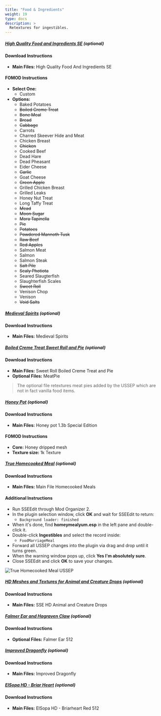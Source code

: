 ```yaml
---
title: "Food & Ingredients"
weight: 19
type: docs
description: >
  Retextures for ingestibles.
---
```


##### [High Quality Food and Ingredients SE](https://www.nexusmods.com/skyrimspecialedition/mods/10897?tab=files) (optional)

#### Download Instructions

* **Main Files:** High Quality Food And Ingredients SE

#### FOMOD Instructions

* **Select One:**
  * Custom
* **Options:**
  * Baked Potatoes
  * ~~Boiled Creme Treat~~
  * ~~Bone Meal~~
  * ~~Bread~~
  * ~~Cabbage~~
  * Carrots
  * Charred Skeever Hide and Meat
  * Chicken Breast
  * ~~Chicken~~
  * Cooked Beef
  * Dead Hare
  * Dead Pheasant
  * Eider Cheese
  * ~~Garlic~~
  * Goat Cheese
  * ~~Green Apple~~
  * Grilled Chicken Breast
  * Grilled Leaks
  * Honey Nut Treat
  * Long Taffy Treat
  * ~~Mead~~
  * ~~Moon Sugar~~
  * ~~Mora Tapinella~~
  * ~~Pie~~
  * ~~Potatoes~~
  * ~~Powdered Mannoth Tusk~~
  * ~~Raw Beef~~
  * ~~Red Apples~~
  * Salmon Meat
  * Salmon
  * Salmon Steak
  * ~~Salt Pile~~
  * ~~Scaly Photiota~~
  * Seared Slaugterfish
  * Slaughterfish Scales
  * ~~Sweet Roll~~
  * Venison Chop
  * Venison
  * ~~Void Salts~~

##### [Medieval Spirits](https://www.nexusmods.com/skyrimspecialedition/mods/24243?tab=files) (optional)

#### Download Instructions

* **Main Files:** Medieval Spirits

##### [Boiled Creme Treat Sweet Roll and Pie](https://www.nexusmods.com/skyrimspecialedition/mods/9034?tab=files) (optional)

#### Download Instructions

* **Main Files:** Sweet Roll Boiled Creme Treat and Pie
* **Optional Files:** MeatPie

> The optional file retextures meat pies added by the USSEP which are not in fact vanilla food items.

##### [Honey Pot](https://www.nexusmods.com/skyrimspecialedition/mods/3036?tab=files) (optional)

#### Download Instructions

* **Main Files:** Honey pot 1.3b Special Edition

#### FOMOD Instructions

* **Core:** Honey dripped mesh
* **Texture size:** 1k Texture

##### [True Homecooked Meal](https://www.nexusmods.com/skyrimspecialedition/mods/33785?tab=files) (optional)

#### Download Instructions

* **Main Files:** Main File Homecooked Meals

#### Additional Instructions

- Run SSEEdit through Mod Organizer 2.
- In the plugin selection window, click **OK** and wait for SSEEdit to return:
  - `Background loader: finished`
- When it's done, find **homeymealyum.esp** in the left pane and double-click it.
- Double-click **Ingestibles** and select the record inside:
  - `FoodMarriageMeal`
- Forward all USSEP changes into the plugin via drag and drop until it turns green.
- When the warning window pops up, click **Yes I'm absolutely sure**.
- Close SSEEdit and click **OK** to save your changes.

![True Homecooked Meal USSEP](/Pictures/mod_installation/true_homecooked_meal_ussep.png)

##### [HD Meshes and Textures for Animal and Creature Drops](https://www.nexusmods.com/skyrimspecialedition/mods/33791/) (optional)

#### Download Instructions

* **Main Files:** SSE HD Animal and Creature Drops

##### [Falmer Ear and Hagraven Claw](https://www.nexusmods.com/skyrim/mods/74792?tab=files) (optional)

#### Download Instructions

* **Optional Files:** Falmer Ear 512

##### [Improved Dragonfly](https://www.nexusmods.com/skyrimspecialedition/mods/34159?tab=files) (optional)

#### Download Instructions

* **Main Files:** Improved Dragonfly

##### [ElSopa HD - Briar Heart](https://www.nexusmods.com/skyrimspecialedition/mods/27983?tab=files) (optional)

#### Download Instructions

* **Main Files:** ElSopa HD - Briarheart Red 512